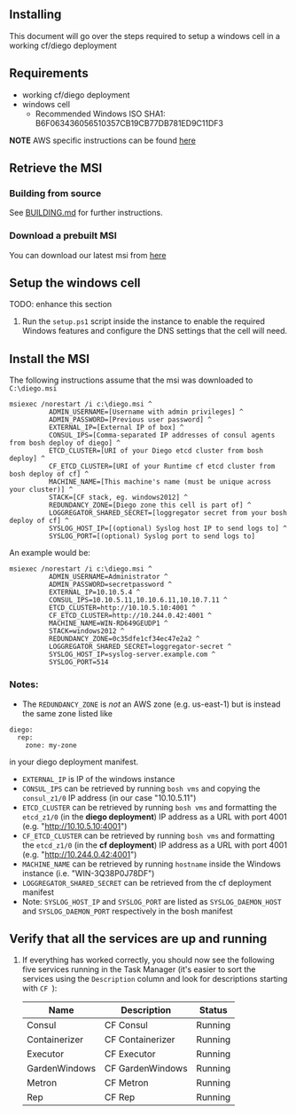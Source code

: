 ## Installing

This document will go over the steps required to setup a windows cell
in a working cf/diego deployment

## Requirements

- working cf/diego deployment
- windows cell
  - Recommended Windows ISO SHA1: B6F063436056510357CB19CB77DB781ED9C11DF3

**NOTE** AWS specific instructions can be found [here](AWS.md)

## Retrieve the MSI

### Building from source

See [BUILDING.md](BUILDING.md) for further instructions.

### Download a prebuilt MSI

You can download our latest msi from
[here](https://github.com/pivotal-cf/diego-windows-msi/releases/latest)

## Setup the windows cell

TODO: enhance this section

1. Run the `setup.ps1` script inside the instance to enable the required Windows features
and configure the DNS settings that the cell will need.

## Install the MSI

The following instructions assume that the msi was downloaded to `C:\diego.msi`

```
msiexec /norestart /i c:\diego.msi ^
          ADMIN_USERNAME=[Username with admin privileges] ^
          ADMIN_PASSWORD=[Previous user password] ^
          EXTERNAL_IP=[External IP of box] ^
          CONSUL_IPS=[Comma-separated IP addresses of consul agents from bosh deploy of diego] ^
          ETCD_CLUSTER=[URI of your Diego etcd cluster from bosh deploy] ^
          CF_ETCD_CLUSTER=[URI of your Runtime cf etcd cluster from bosh deploy of cf] ^
          MACHINE_NAME=[This machine's name (must be unique across your cluster)] ^
          STACK=[CF stack, eg. windows2012] ^
          REDUNDANCY_ZONE=[Diego zone this cell is part of] ^
          LOGGREGATOR_SHARED_SECRET=[loggregator secret from your bosh deploy of cf] ^
          SYSLOG_HOST_IP=[(optional) Syslog host IP to send logs to] ^
          SYSLOG_PORT=[(optional) Syslog port to send logs to]
```

An example would be:

```
msiexec /norestart /i c:\diego.msi ^
          ADMIN_USERNAME=Administrator ^
          ADMIN_PASSWORD=secretpassword ^
          EXTERNAL_IP=10.10.5.4 ^
          CONSUL_IPS=10.10.5.11,10.10.6.11,10.10.7.11 ^
          ETCD_CLUSTER=http://10.10.5.10:4001 ^
          CF_ETCD_CLUSTER=http://10.244.0.42:4001 ^
          MACHINE_NAME=WIN-RD649GEUDP1 ^
          STACK=windows2012 ^
          REDUNDANCY_ZONE=0c35dfe1cf34ec47e2a2 ^
          LOGGREGATOR_SHARED_SECRET=loggregator-secret ^
          SYSLOG_HOST_IP=syslog-server.example.com ^
          SYSLOG_PORT=514
```

### Notes:
- The `REDUNDANCY_ZONE` is *not* an AWS zone (e.g. us-east-1) but is
  instead the same zone listed like
```
diego:
  rep:
    zone: my-zone
```
in your diego deployment manifest.
- `EXTERNAL_IP` is IP of the windows instance
- `CONSUL_IPS` can be retrieved by running `bosh vms` and copying
  the `consul_z1/0` IP address (in our case "10.10.5.11")
- `ETCD_CLUSTER` can be retrieved by running `bosh vms` and
  formatting the `etcd_z1/0` (in the **diego deployment**) IP address as a
  URL with port 4001 (e.g. "http://10.10.5.10:4001")
- `CF_ETCD_CLUSTER` can be retrieved by running `bosh vms` and
  formatting the `etcd_z1/0` (in the **cf deployment**) IP address as a
  URL with port 4001 (e.g. "http://10.244.0.42:4001")
- `MACHINE_NAME` can be retrieved by running `hostname` inside the
  Windows instance (i.e. "WIN-3Q38P0J78DF")
- `LOGGREGATOR_SHARED_SECRET` can be retrieved from the cf deployment manifest
- Note: `SYSLOG_HOST_IP` and `SYSLOG_PORT` are listed as
  `SYSLOG_DAEMON_HOST` and `SYSLOG_DAEMON_PORT` respectively in the
  bosh manifest

## Verify that all the services are up and running

1. If everything has worked correctly, you should now see the
   following five services running in the Task Manager (it's easier to
   sort the services using the `Description` column and look for
   descriptions starting with `CF `):

   | Name          | Description      | Status  |
   |---------------|------------------|---------|
   | Consul        | CF Consul        | Running |
   | Containerizer | CF Containerizer | Running |
   | Executor      | CF Executor      | Running |
   | GardenWindows | CF GardenWindows | Running |
   | Metron        | CF Metron        | Running |
   | Rep           | CF Rep           | Running |
